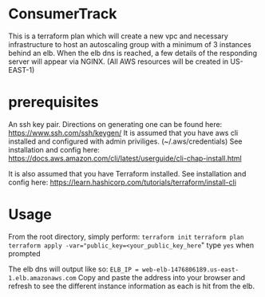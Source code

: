 # ConsumerTrack

This is a terraform plan which will create a new vpc and necessary infrastructure to host an autoscaling group with a minimum of 3 instances behind an elb. When the elb dns is reached, a few details of the responding server will appear via NGINX. (All AWS resources will be created in US-EAST-1)

# prerequisites
An ssh key pair. Directions on generating one can be found here: https://www.ssh.com/ssh/keygen/
It is assumed that you have aws cli installed and configured with admin priviliges. (~/.aws/credentials) 
See installation and config here: https://docs.aws.amazon.com/cli/latest/userguide/cli-chap-install.html

It is also assumed that you have Terraform installed. 
See installation and config here: https://learn.hashicorp.com/tutorials/terraform/install-cli

# Usage

From the root directory, simply perform: 
```terraform init```
```terraform plan```
```terraform apply -var="public_key=<your_public_key_here```"
type ```yes``` when prompted

The elb dns will output like so:
```ELB_IP = web-elb-1476806189.us-east-1.elb.amazonaws.com```
Copy and paste the address into your browser and refresh to see the different instance information as each is hit from the elb.
